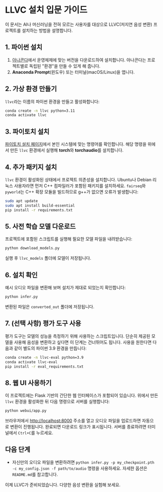 # LLVC 설치 입문 가이드

이 문서는 AI나 머신러닝을 전혀 모르는 사용자를 대상으로 LLVC(저지연 음성 변환) 프로젝트를 설치하는 방법을 설명합니다.

## 1. 파이썬 설치

1. [아나콘다](https://www.anaconda.com/download)에서 운영체제에 맞는 버전을 다운로드하여 설치합니다. 아나콘다는 프로젝트별로 독립된 "환경"을 만들 수 있게 해 줍니다.
2. **Anaconda Prompt**(윈도우) 또는 터미널(macOS/Linux)을 엽니다.

## 2. 가상 환경 만들기

`llvc`라는 이름의 파이썬 환경을 만들고 활성화합니다:

```bash
conda create -n llvc python=3.11
conda activate llvc
```

## 3. 파이토치 설치

[파이토치 설치 페이지](https://pytorch.org/get-started/locally/)에서 본인 시스템에 맞는 명령어를 확인합니다. 해당 명령을 위에서 만든 `llvc` 환경에서 실행해 **torch**와 **torchaudio**를 설치합니다.

## 4. 추가 패키지 설치

`llvc` 환경이 활성화된 상태에서 프로젝트 의존성을 설치합니다. Ubuntu나 Debian
리눅스 사용자라면 먼저 C++ 컴파일러가 포함된 패키지를 설치하세요. `fairseq`와
`pyworld`는 C++ 확장 모듈을 빌드하므로 g++가 없으면 오류가 발생합니다:

```bash
sudo apt update
sudo apt install build-essential
pip install -r requirements.txt
```

## 5. 사전 학습 모델 다운로드

프로젝트에 포함된 스크립트를 실행해 필요한 모델 파일을 내려받습니다:

```bash
python download_models.py
```

실행 후 `llvc_models` 폴더에 모델이 저장됩니다.

## 6. 설치 확인

예시 오디오 파일을 변환해 보며 설치가 제대로 되었는지 확인합니다:

```bash
python infer.py
```

변환된 파일은 `converted_out` 폴더에 저장됩니다.

## 7. (선택 사항) 평가 도구 사용

평가 도구는 모델의 성능을 측정하기 위해 사용하는 스크립트입니다. 단순히 제공된
모델을 사용해 음성을 변환하고 싶다면 이 단계는 건너뛰어도 됩니다. 사용을 원한다면
다음과 같이 별도의 파이썬 3.9 환경을 만듭니다:

```bash
conda create -n llvc-eval python=3.9
conda activate llvc-eval
pip install -r eval_requirements.txt
```

## 8. 웹 UI 사용하기

이 프로젝트에는 Flask 기반의 간단한 웹 인터페이스가 포함되어 있습니다. 위에서 만든
`llvc` 환경을 활성화한 뒤 다음 명령으로 서버를 실행합니다:

```bash
python webui/app.py
```

브라우저에서 <http://localhost:8000> 주소를 열고 오디오 파일을 업로드하면 자동으
로 변환이 진행됩니다. 완료되면 다운로드 링크가 표시됩니다. 서버를 종료하려면 터미
널에서 `Ctrl+C`를 누르세요.

## 다음 단계

* 자신만의 오디오 파일을 변환하려면 `python infer.py -p my_checkpoint.pth -c my_config.json -f path/to/audio` 명령을 사용하세요. 자세한 옵션은 `README.md`를 참고합니다.

이제 LLVC가 준비되었습니다. 다양한 음성 변환을 실험해 보세요.
